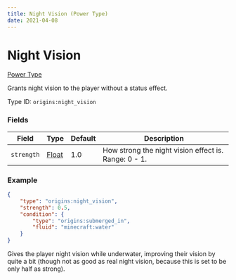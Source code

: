 ```yaml
---
title: Night Vision (Power Type)
date: 2021-04-08
---
```


# Night Vision

[Power Type](../power_types.md)

Grants night vision to the player without a status effect.

Type ID: `origins:night_vision`

### Fields

Field  | Type | Default | Description
-------|------|---------|-------------
`strength` | [Float](../data_types/float.md) | 1.0 | How strong the night vision effect is. Range: 0 - 1.

### Example
```json
{
  	"type": "origins:night_vision",
  	"strength": 0.5,
	"condition": {
		"type": "origins:submerged_in",
		"fluid": "minecraft:water"
	}
}
```
Gives the player night vision while underwater, improving their vision by quite a bit (though not as good as real night vision, because this is set to be only half as strong).
